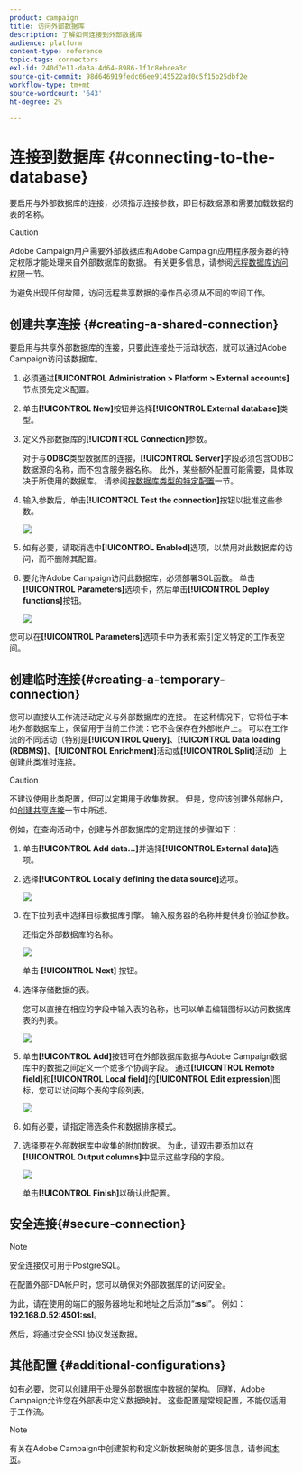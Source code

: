 ```yaml
---
product: campaign
title: 访问外部数据库
description: 了解如何连接到外部数据库
audience: platform
content-type: reference
topic-tags: connectors
exl-id: 240d7e11-da3a-4d64-8986-1f1c8ebcea3c
source-git-commit: 98d646919fedc66ee9145522ad0c5f15b25dbf2e
workflow-type: tm+mt
source-wordcount: '643'
ht-degree: 2%

---
```


# 连接到数据库 {#connecting-to-the-database}

要启用与外部数据库的连接，必须指示连接参数，即目标数据源和需要加载数据的表的名称。

>[!CAUTION]
>
>Adobe Campaign用户需要外部数据库和Adobe Campaign应用程序服务器的特定权限才能处理来自外部数据库的数据。 有关更多信息，请参阅[远程数据库访问权限](../../installation/using/remote-database-access-rights.md)一节。
>
>为避免出现任何故障，访问远程共享数据的操作员必须从不同的空间工作。

## 创建共享连接 {#creating-a-shared-connection}

要启用与共享外部数据库的连接，只要此连接处于活动状态，就可以通过Adobe Campaign访问该数据库。

1. 必须通过&#x200B;**[!UICONTROL Administration > Platform > External accounts]**&#x200B;节点预先定义配置。
1. 单击&#x200B;**[!UICONTROL New]**&#x200B;按钮并选择&#x200B;**[!UICONTROL External database]**&#x200B;类型。
1. 定义外部数据库的&#x200B;**[!UICONTROL Connection]**&#x200B;参数。

   对于与&#x200B;**ODBC**&#x200B;类型数据库的连接，**[!UICONTROL Server]**&#x200B;字段必须包含ODBC数据源的名称，而不包含服务器名称。 此外，某些额外配置可能需要，具体取决于所使用的数据库。 请参阅[按数据库类型的特定配置](../../installation/using/configure-fda.md)一节。

1. 输入参数后，单击&#x200B;**[!UICONTROL Test the connection]**&#x200B;按钮以批准这些参数。

   ![](assets/wf-external-account-create.png)

1. 如有必要，请取消选中&#x200B;**[!UICONTROL Enabled]**&#x200B;选项，以禁用对此数据库的访问，而不删除其配置。
1. 要允许Adobe Campaign访问此数据库，必须部署SQL函数。 单击&#x200B;**[!UICONTROL Parameters]**&#x200B;选项卡，然后单击&#x200B;**[!UICONTROL Deploy functions]**&#x200B;按钮。

   ![](assets/wf-external-account-functions.png)

您可以在&#x200B;**[!UICONTROL Parameters]**&#x200B;选项卡中为表和索引定义特定的工作表空间。

## 创建临时连接{#creating-a-temporary-connection}

您可以直接从工作流活动定义与外部数据库的连接。 在这种情况下，它将位于本地外部数据库上，保留用于当前工作流：它不会保存在外部帐户上。 可以在工作流的不同活动（特别是&#x200B;**[!UICONTROL Query]**、**[!UICONTROL Data loading (RDBMS)]**、**[!UICONTROL Enrichment]**&#x200B;活动或&#x200B;**[!UICONTROL Split]**&#x200B;活动）上创建此类准时连接。

>[!CAUTION]
>
>不建议使用此类配置，但可以定期用于收集数据。 但是，您应该创建外部帐户，如[创建共享连接](#creating-a-shared-connection)一节中所述。

例如，在查询活动中，创建与外部数据库的定期连接的步骤如下：

1. 单击&#x200B;**[!UICONTROL Add data...]**&#x200B;并选择&#x200B;**[!UICONTROL External data]**&#x200B;选项。
1. 选择&#x200B;**[!UICONTROL Locally defining the data source]**&#x200B;选项。

   ![](assets/wf_add_data_local_external_data.png)

1. 在下拉列表中选择目标数据库引擎。 输入服务器的名称并提供身份验证参数。

   还指定外部数据库的名称。

   ![](assets/wf_add_data_local_external_data_param.png)

   单击 **[!UICONTROL Next]** 按钮。

1. 选择存储数据的表。

   您可以直接在相应的字段中输入表的名称，也可以单击编辑图标以访问数据库表的列表。

   ![](assets/wf_add_data_local_external_data_select_table.png)

1. 单击&#x200B;**[!UICONTROL Add]**&#x200B;按钮可在外部数据库数据与Adobe Campaign数据库中的数据之间定义一个或多个协调字段。 通过&#x200B;**[!UICONTROL Remote field]**&#x200B;和&#x200B;**[!UICONTROL Local field]**&#x200B;的&#x200B;**[!UICONTROL Edit expression]**&#x200B;图标，您可以访问每个表的字段列表。

   ![](assets/wf_add_data_local_external_data_join.png)

1. 如有必要，请指定筛选条件和数据排序模式。
1. 选择要在外部数据库中收集的附加数据。 为此，请双击要添加以在&#x200B;**[!UICONTROL Output columns]**&#x200B;中显示这些字段的字段。

   ![](assets/wf_add_data_local_external_data_select.png)

   单击&#x200B;**[!UICONTROL Finish]**&#x200B;以确认此配置。

## 安全连接{#secure-connection}

>[!NOTE]
>
>安全连接仅可用于PostgreSQL。

在配置外部FDA帐户时，您可以确保对外部数据库的访问安全。

为此，请在使用的端口的服务器地址和地址之后添加“**:ssl**”。 例如：**192.168.0.52:4501:ssl**。

然后，将通过安全SSL协议发送数据。

## 其他配置 {#additional-configurations}

如有必要，您可以创建用于处理外部数据库中数据的架构。 同样，Adobe Campaign允许您在外部表中定义数据映射。 这些配置是常规配置，不能仅适用于工作流。

>[!NOTE]
>
>有关在Adobe Campaign中创建架构和定义新数据映射的更多信息，请参阅[本页](../../configuration/using/about-schema-edition.md)。
